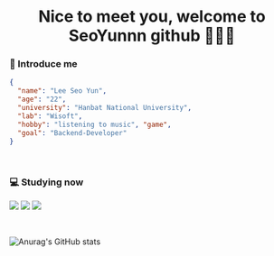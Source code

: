 # <center> Nice to meet you, welcome to SeoYunnn github 🙇🏻‍♀️ </center>
### 💬 Introduce me

```Json
{
  "name": "Lee Seo Yun",
  "age": "22",
  "university": "Hanbat National University",  
  "lab": "Wisoft",
  "hobby": "listening to music", "game",
  "goal": "Backend-Developer"
}
```
<br>

### 💻 Studying now 
<img src="https://img.shields.io/badge/JavaScript-F7DF1E?style=flat&logo=JavaScript&logoColor=white"/></a>
<img src="https://img.shields.io/badge/TypeScript-3178C6?style=flat&logo=TypeScript&logoColor=white"/></a>
<img src="https://img.shields.io/badge/NestJS-E0234E?style=flat&logo=NestJS&logoColor=white"/></a>


<br>

![Anurag's GitHub stats](https://github-readme-stats.vercel.app/api?username=SeoYunnn&show_icons=true&theme=gruvbox_light)
